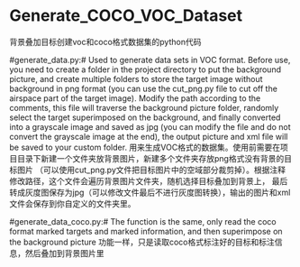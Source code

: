 # Generate_COCO_VOC_Dataset
背景叠加目标创建voc和coco格式数据集的python代码


#generate_data.py:#
Used to generate data sets in VOC format. Before use, you need to create a folder in the
project directory to put the background picture, and create multiple folders to store the target image
without background in png format (you can use the cut_png.py file to cut off the airspace part of the target
image). Modify the path according to the comments, this file will traverse the background picture folder,
randomly select the target superimposed on the background, and finally converted into a grayscale image and
saved as jpg (you can modify the file and do not convert the grayscale image at the end), the output picture
and xml file will be saved to your custom folder.
用来生成VOC格式的数据集。使用前需要在项目目录下新建一个文件夹放背景图片，新建多个文件夹存放png格式没有背景的目标图片
（可以使用cut_png.py文件把目标图片中的空域部分裁剪掉）。根据注释修改路径，这个文件会遍历背景图片文件夹，随机选择目标叠加到背景上，
最后转成灰度图保存为jpg（可以修改文件最后不进行灰度图转换），输出的图片和xml文件会保存到你自定义的文件夹里。


#generate_data_coco.py:#
The function is the same, only read the coco format marked targets and marked information, and then superimpose
on the background picture
功能一样，只是读取coco格式标注好的目标和标注信息，然后叠加到背景图片里
